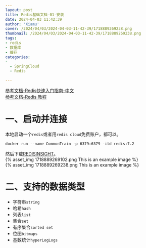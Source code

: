 ```yaml
---
layout: post
title: Redis基础文档-01-安装
date: 2024-04-03 11:42:39
author: 'Xiamu'
cover: /2024/04/03/2024-04-03-11-42-39/1718889269238.png
thumbnail: /2024/04/03/2024-04-03-11-42-39/1718889269238.png
tags:
- redis
- 数据库
- 缓存
categories:
- 
  - SpringCloud
  - Redis

---
```



[参考文档-Redis快速入门指南-中文](https://www.redisdocs.com/zh-cn/docs/get-started/)  
[参考文档-Redis 教程](https://redis.com.cn/)

# 一、启动并连接

本地启动一个`redis`或者用`redis cloud`免费账户，都可以。

```prism language-bash
docker run --name CommonTrain -p 6379:6379 -itd redis:7.2
```

然后下载[REDISINSIGHT](https://redis.com/redis-enterprise/redis-insight/)。  
{% asset_img 1718889269102.png This is an example image %}  
{% asset_img 1718889269238.png This is an example image %}

# 二、支持的数据类型

* 字符串`string`
* 哈希`hash`
* 列表`list`
* 集合`set`
* 有序集合`sorted set`
* 位图`bitmaps`
* 基数统计`hyperLogLogs`
